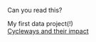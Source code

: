 Can you read this?

My first data project(!)  
[Cycleways and their impact](https://nbviewer.jupyter.org/github/phtevegibson/data-projects/blob/main/notebooks/Cycleways%20and%20their%20impact.ipynb)
